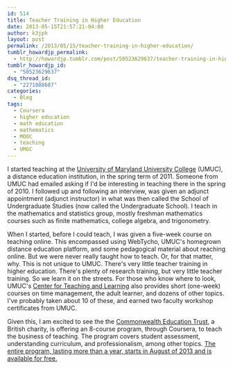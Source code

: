 ```yaml
---
id: 514
title: Teacher Training in Higher Education
date: 2013-05-15T21:57:21-04:00
author: k3jph
layout: post
permalink: /2013/05/15/teacher-training-in-higher-education/
tumblr_howardjp_permalink:
  - http://howardjp.tumblr.com/post/50523629637/teacher-training-in-higher-education
tumblr_howardjp_id:
  - "50523629637"
dsq_thread_id:
  - "2271888687"
categories:
  - Blog
tags:
  - Coursera
  - higher education
  - math education
  - mathematics
  - MOOC
  - teaching
  - UMGC
---
```

I started teaching at the [University of Maryland University College](http://www.umuc.edu) (UMUC), a distance education institution, in the spring term of 2011. Someone from UMUC had emailed asking if I'd be interesting in teaching there in the spring of 2010. I followed up and following an interview, was given an adjunct appointment (adjunct instructor) in what was then called the School of Undergraduate Studies (now called the Undergraduate School). I teach in the mathematics and statistics group, mostly freshman mathematics courses such as finite mathematics, college algebra, and trigonometry.

When I started, before I could teach, I was given a five-week course on teaching online. This encompassed using WebTycho, UMUC's homegrown distance education platform, and some pedagogical material about reaching online. But we were never really taught how to teach. Or, for that matter, why. This is not unique to UMUC. There's very little teacher training in higher education. There's plenty of research training, but very little teacher training. So we learn it on the streets. For those who know where to look, UMUC's [Center for Teaching and Learning](http://www.umuc.edu/ctl/) also provides short (one-week) courses on time management, the adult learner, and dozens of other topics. I've probably taken about 10 of these, and earned two faculty workshop certificates from UMUC.

Given this, I am excited to see the the [Commonwealth Education Trust](http://www.cet1886.org/), a British charity, is offering an 8-course program, through Coursera, to teach the business of teaching. The program covers student assessment, understanding curriculum, and professionalism, among other topics. [The entire program, lasting more than a year, starts in August of 2013 and is available for free.](https://www.coursera.org/cet1886)
